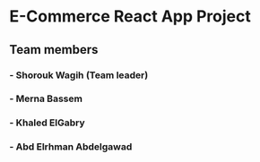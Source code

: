 # E-Commerce React App Project

## Team members
### - Shorouk Wagih (Team leader)
### - Merna Bassem
### - Khaled ElGabry
### - Abd Elrhman Abdelgawad

